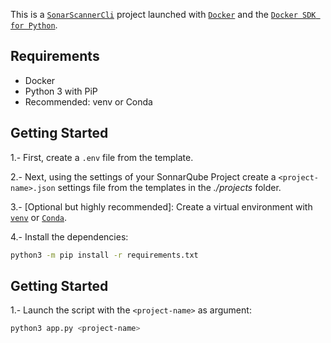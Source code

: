 This is a [`SonarScannerCli`](https://docs.sonarsource.com/sonarqube/latest/analyzing-source-code/scanners/sonarscanner/) project launched with  [`Docker`](https://www.docker.com) and the [`Docker SDK for Python`](https://docker-py.readthedocs.io/en/stable/).

## Requirements

- Docker
- Python 3 with PiP
- Recommended: venv or Conda

## Getting Started

1.- First, create a `.env` file from the template.

2.- Next, using the settings of your SonnarQube Project create a `<project-name>.json` settings file from the templates in the *./projects* folder.

3.- [Optional but highly recommended]: Create a virtual environment with [`venv`](https://docs.python.org/3/library/venv.html) or [`Conda`](https://conda.io/projects/conda/en/latest/user-guide/tasks/manage-environments.html).

4.- Install the dependencies:

```bash
python3 -m pip install -r requirements.txt
```

## Getting Started

1.- Launch the script with the `<project-name>` as argument:

```bash
python3 app.py <project-name>
```